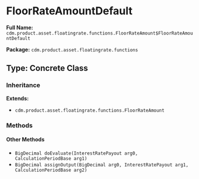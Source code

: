 # FloorRateAmountDefault

**Full Name:** `cdm.product.asset.floatingrate.functions.FloorRateAmount$FloorRateAmountDefault`

**Package:** `cdm.product.asset.floatingrate.functions`

## Type: Concrete Class

### Inheritance

**Extends:**
- `cdm.product.asset.floatingrate.functions.FloorRateAmount`

### Methods

#### Other Methods

- `BigDecimal doEvaluate(InterestRatePayout arg0, CalculationPeriodBase arg1)`
- `BigDecimal assignOutput(BigDecimal arg0, InterestRatePayout arg1, CalculationPeriodBase arg2)`

